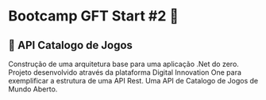 # Bootcamp GFT Start #2 📝

## 📝 API Catalogo de Jogos

Construção de uma arquitetura base para uma aplicação .Net do zero. Projeto desenvolvido através da plataforma Digital Innovation One para exemplificar a estrutura de uma API Rest. Uma API de Catalogo de Jogos de Mundo Aberto.